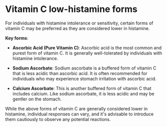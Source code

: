 <!--
source: gpt-3 + jph editing
tags: vitamins
-->

# Vitamin C low-histamine forms

For individuals with histamine intolerance or sensitivity, certain forms of vitamin C may be preferred as they are considered lower in histamine.

**Key forms**:

* **Ascorbic Acid (Pure Vitamin C)**: Ascorbic acid is the most common and purest form of vitamin C. It is generally well-tolerated by individuals with histamine intolerance.

* **Sodium Ascorbate**: Sodium ascorbate is a buffered form of vitamin C that is less acidic than ascorbic acid. It is often recommended for individuals who may experience stomach irritation with ascorbic acid.

* **Calcium Ascorbate**: This is another buffered form of vitamin C that includes calcium. Like sodium ascorbate, it is less acidic and may be gentler on the stomach.

While the above forms of vitamin C are generally considered lower in histamine, individual responses can vary, and it's advisable to introduce them cautiously to observe any potential reactions.
